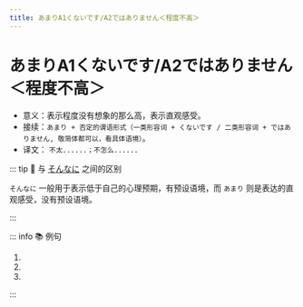 ```yaml
---
title: あまりA1くないです/A2ではありません＜程度不高＞
---
```


# あまりA1くないです/A2ではありません＜程度不高＞

- 意义：表示程度没有想象的那么高，表示直观感受。
- 接续：`あまり + 否定的谓语形式（一类形容词 + くないです / 二类形容词 + ではありません, 敬简体都可以，看具体语境）`。
- 译文： `不太......；不怎么......`

::: tip :bookmark: 与 [そんなに](./1-4-1.md) 之间的区别

`そんなに` 一般用于表示低于自己的心理预期，有预设语境，而 `あまり` 则是表达的直观感受，没有预设语境。

:::

::: info :books: 例句

1. <grammer-content sentence="[日本語/にほんご]の[発音/はつおん]は**あまり**[難/むずか]し**くないです**。" trans='日语的发音不太难。' />
2. <grammer-content sentence="[英語/えいご]は**あまり**[簡単/かんたん]**ではありません**。" trans='英语不太简单。' />
3. <grammer-content sentence="あの[映画/えいが]は**あまり**[面白/おもしろ]**くありません**。" trans='那个电影不怎么有趣。' />

:::
